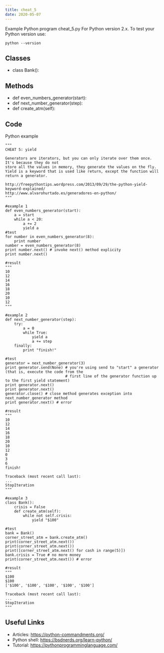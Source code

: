 ```yaml
---
title: cheat_5
date: 2020-05-07
---
```

Example Python program cheat_5.py
For Python version 2.x.
To test your Python version use:

    python --version


## Classes

* class Bank():

## Methods

* def even_numbers_generator(start):
* def next_number_generator(step):
* def create_atm(self):

## Code

Python example

    """
    CHEAT 5: yield
    
    Generators are iterators, but you can only iterate over them once. It's because they do not
    store all the values in memory, they generate the values on the fly.
    Yield is a keyword that is used like return, except the function will return a generator.
    
    http://freepythontips.wordpress.com/2013/09/29/the-python-yield-keyword-explained/
    http://www.alvarohurtado.es/generadores-en-python/
    """
    
    #example 1
    def even_numbers_generator(start):
        a = start
        while a < 20:
            a += 2
            yield a
    #test
    for number in even_numbers_generator(8):
        print number
    number = even_numbers_generator(8)
    print number.next() # invoke next() method explicity
    print number.next()
    
    #result
    """
    10
    12
    14
    16
    18
    20
    10
    12
    """
    
    #example 2
    def next_number_generator(step):
        try:
            a = 0
            while True:
                yield a
                a += step
        finally:
            print "finish!"
            
    #test
    generator = next_number_generator(3)
    print generator.send(None) # you're using send to "start" a generator (that is, execute the code from the
                               # first line of the generator function up to the first yield statement)
    print generator.next()
    print generator.next()
    generator.close() # close method generates exception into next_number_generator method
    print generator.next() # error
    
    #result
    """
    10
    12
    14
    16
    18
    20
    10
    12
    0
    3
    6
    finish!
    
    Traceback (most recent call last):
    ...
    StopIteration
    """
    
    #example 3
    class Bank():
        crisis = False
        def create_atm(self):
            while not self.crisis:
                yield "$100"
                
    #test
    bank = Bank() 
    corner_street_atm = bank.create_atm()
    print(corner_street_atm.next())
    print(corner_street_atm.next())
    print([corner_street_atm.next() for cash in range(5)])
    bank.crisis = True # no more money
    print(corner_street_atm.next()) # error
    
    #result
    """
    $100
    $100
    ['$100', '$100', '$100', '$100', '$100']
    
    Traceback (most recent call last):
    ...
    StopIteration
    """

## Useful Links

- Articles: https://python-commandments.org/
- Python shell: https://bsdnerds.org/learn-python/
- Tutorial: https://pythonprogramminglanguage.com/
